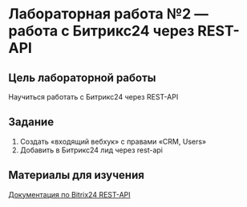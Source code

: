 # Лабораторная работа №2 — работа с Битрикс24 через REST-API
## Цель лабораторной работы
Научиться работать с Битрикс24 через REST-API
## Задание
1. Создать «входящий вебхук» с правами «CRM, Users»
2. Добавить в Битрикс24 лид через rest-api

## Материалы для изучения
[Документация по Bitrix24 REST-API](https://dev.1c-bitrix.ru/rest_help/)